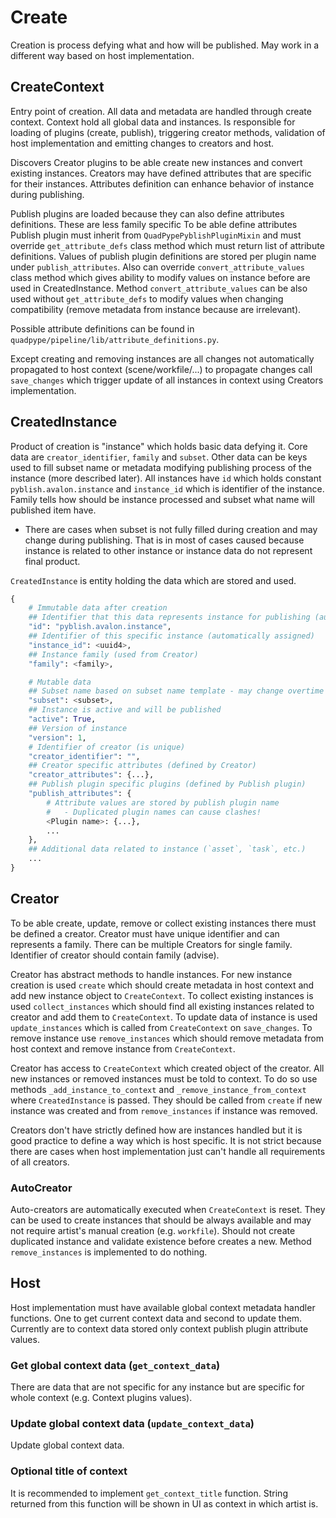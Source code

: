 # Create
Creation is process defying what and how will be published. May work in a different way based on host implementation.

## CreateContext
Entry point of creation. All data and metadata are handled through create context. Context hold all global data and instances. Is responsible for loading of plugins (create, publish), triggering creator methods, validation of host implementation and emitting changes to creators and host.

Discovers Creator plugins to be able create new instances and convert existing instances. Creators may have defined attributes that are specific for their instances. Attributes definition can enhance behavior of instance during publishing.

Publish plugins are loaded because they can also define attributes definitions. These are less family specific To be able define attributes Publish plugin must inherit from `QuadPypePyblishPluginMixin` and must override `get_attribute_defs` class method which must return list of attribute definitions. Values of publish plugin definitions are stored per plugin name under `publish_attributes`. Also can override `convert_attribute_values` class method which gives ability to modify values on instance before are used in CreatedInstance. Method `convert_attribute_values` can be also used without `get_attribute_defs` to modify values when changing compatibility (remove metadata from instance because are irrelevant).

Possible attribute definitions can be found in `quadpype/pipeline/lib/attribute_definitions.py`.

Except creating and removing instances are all changes not automatically propagated to host context (scene/workfile/...) to propagate changes call `save_changes` which trigger update of all instances in context using Creators implementation.


## CreatedInstance
Product of creation is "instance" which holds basic data defying it. Core data are `creator_identifier`, `family` and `subset`. Other data can be keys used to fill subset name or metadata modifying publishing process of the instance (more described later). All instances have `id` which holds constant `pyblish.avalon.instance` and `instance_id` which is identifier of the instance.
Family tells how should be instance processed and subset what name will published item have.
- There are cases when subset is not fully filled during creation and may change during publishing. That is in most of cases caused because instance is related to other instance or instance data do not represent final product.

`CreatedInstance` is entity holding the data which are stored and used.

```python
{
    # Immutable data after creation
    ## Identifier that this data represents instance for publishing (automatically assigned)
    "id": "pyblish.avalon.instance",
    ## Identifier of this specific instance (automatically assigned)
    "instance_id": <uuid4>,
    ## Instance family (used from Creator)
    "family": <family>,

    # Mutable data
    ## Subset name based on subset name template - may change overtime (on context change)
    "subset": <subset>,
    ## Instance is active and will be published
    "active": True,
    ## Version of instance
    "version": 1,
    # Identifier of creator (is unique)
    "creator_identifier": "",
    ## Creator specific attributes (defined by Creator)
    "creator_attributes": {...},
    ## Publish plugin specific plugins (defined by Publish plugin)
    "publish_attributes": {
        # Attribute values are stored by publish plugin name
        #   - Duplicated plugin names can cause clashes!
        <Plugin name>: {...},
        ...
    },
    ## Additional data related to instance (`asset`, `task`, etc.)
    ...
}
```

## Creator
To be able create, update, remove or collect existing instances there must be defined a creator. Creator must have unique identifier and can represents a family. There can be multiple Creators for single family. Identifier of creator should contain family (advise).

Creator has abstract methods to handle instances. For new instance creation is used `create` which should create metadata in host context and add new instance object to `CreateContext`. To collect existing instances is used `collect_instances` which should find all existing instances related to creator and add them to `CreateContext`. To update data of instance is used `update_instances` which is called from `CreateContext` on `save_changes`. To remove instance use `remove_instances` which should remove metadata from host context and remove instance from `CreateContext`.

Creator has access to `CreateContext` which created object of the creator. All new instances or removed instances must be told to context. To do so use methods `_add_instance_to_context` and `_remove_instance_from_context` where `CreatedInstance` is passed. They should be called from `create` if new instance was created and from `remove_instances` if instance was removed.

Creators don't have strictly defined how are instances handled but it is good practice to define a way which is host specific. It is not strict because there are cases when host implementation just can't handle all requirements of all creators.

### AutoCreator
Auto-creators are automatically executed when `CreateContext` is reset. They can be used to create instances that should be always available and may not require artist's manual creation (e.g. `workfile`). Should not create duplicated instance and validate existence before creates a new. Method `remove_instances` is implemented to do nothing.

## Host
Host implementation must have available global context metadata handler functions. One to get current context data and second to update them. Currently are to context data stored only context publish plugin attribute values.

### Get global context data (`get_context_data`)
There are data that are not specific for any instance but are specific for whole context (e.g. Context plugins values).

### Update global context data (`update_context_data`)
Update global context data.

### Optional title of context
It is recommended to implement `get_context_title` function. String returned from this function will be shown in UI as context in which artist is.
